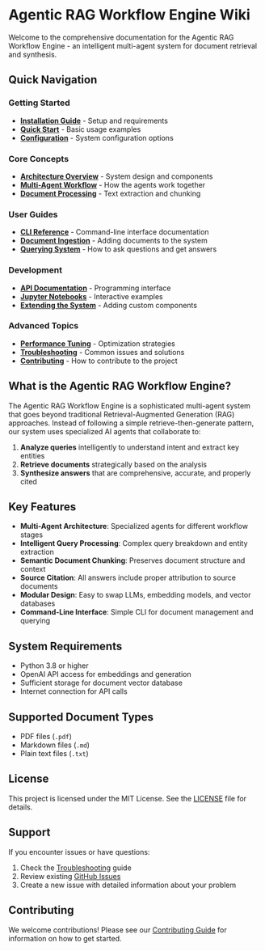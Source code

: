 # Agentic RAG Workflow Engine Wiki

Welcome to the comprehensive documentation for the Agentic RAG Workflow Engine - an intelligent multi-agent system for document retrieval and synthesis.

## Quick Navigation

### Getting Started
- **[Installation Guide](Installation-Guide)** - Setup and requirements
- **[Quick Start](Quick-Start)** - Basic usage examples
- **[Configuration](Configuration)** - System configuration options

### Core Concepts
- **[Architecture Overview](Architecture-Overview)** - System design and components
- **[Multi-Agent Workflow](Multi-Agent-Workflow)** - How the agents work together
- **[Document Processing](Document-Processing)** - Text extraction and chunking

### User Guides
- **[CLI Reference](CLI-Reference)** - Command-line interface documentation
- **[Document Ingestion](Document-Ingestion)** - Adding documents to the system
- **[Querying System](Querying-System)** - How to ask questions and get answers

### Development
- **[API Documentation](API-Documentation)** - Programming interface
- **[Jupyter Notebooks](Jupyter-Notebooks)** - Interactive examples
- **[Extending the System](Extending-the-System)** - Adding custom components

### Advanced Topics
- **[Performance Tuning](Performance-Tuning)** - Optimization strategies
- **[Troubleshooting](Troubleshooting)** - Common issues and solutions
- **[Contributing](Contributing)** - How to contribute to the project

## What is the Agentic RAG Workflow Engine?

The Agentic RAG Workflow Engine is a sophisticated multi-agent system that goes beyond traditional Retrieval-Augmented Generation (RAG) approaches. Instead of following a simple retrieve-then-generate pattern, our system uses specialized AI agents that collaborate to:

1. **Analyze queries** intelligently to understand intent and extract key entities
2. **Retrieve documents** strategically based on the analysis
3. **Synthesize answers** that are comprehensive, accurate, and properly cited

## Key Features

- **Multi-Agent Architecture**: Specialized agents for different workflow stages
- **Intelligent Query Processing**: Complex query breakdown and entity extraction
- **Semantic Document Chunking**: Preserves document structure and context
- **Source Citation**: All answers include proper attribution to source documents
- **Modular Design**: Easy to swap LLMs, embedding models, and vector databases
- **Command-Line Interface**: Simple CLI for document management and querying

## System Requirements

- Python 3.8 or higher
- OpenAI API access for embeddings and generation
- Sufficient storage for document vector database
- Internet connection for API calls

## Supported Document Types

- PDF files (`.pdf`)
- Markdown files (`.md`)
- Plain text files (`.txt`)

## License

This project is licensed under the MIT License. See the [LICENSE](../LICENSE) file for details.

## Support

If you encounter issues or have questions:
1. Check the [Troubleshooting](Troubleshooting) guide
2. Review existing [GitHub Issues](https://github.com/your-org/agentic-rag-engine/issues)
3. Create a new issue with detailed information about your problem

## Contributing

We welcome contributions! Please see our [Contributing Guide](Contributing) for information on how to get started.